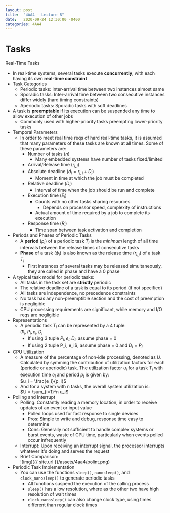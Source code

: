 ```yaml
---
layout: post
title:  "4AA4 - Lecture 8"
date:   2020-09-24 12:30:00 -0400
categories: 4AA4
---
```


Tasks
===

Real-Time Tasks
- In real-time systems, several tasks execute **concurrently**, with each having its own **real-time constraint**
- Task Categories
    - Periodic tasks: Inter-arrival time between two instances almost same
    - Sporadic tasks: Inter-arrival time between two consecutive instances differ widely (hard timing constraints)
    - Aperiodic tasks: Sporadic tasks with soft deadlines
- A task is **preemptable** if its execution can be suspended any time to allow execution of other jobs
    - Commonly used with higher-priority tasks preempting lower-priority tasks
- Temporal Parameters
    - In order to meet real time reqs of hard real-time tasks, it is assumed that many parameters of these tasks are known at all times. Some of these parameters are:
        - Number of tasks ($n$)
            - Many embedded systems have number of tasks fixed/limited
        - Arrival/Release time ($r_{i,j}$)
        - Absolute deadline ($d_i = r_{i,j} + D_i$)
            - Moment in time at which the job must be completed
        - Relative deadline ($D_i$)
            - Interval of time when the job should be run and complete
        - Execution time ($E_i$)
            - Counts with no other tasks sharing resources
                - Depends on processor speed, complexity of instructions
            - Actual amount of time required by a job to complete its execution
        - Response time ($R_i$)
            - Time span between task activation and completion
- Periods and Phases of Periodic Tasks
    - A **period** ($p_i$) of a periodic task $T_i$ is the *minimum* length of all time intervals between the release times of consecutive tasks
    - **Phase** of a task ($\phi_i$) is also known as the release time ($r_{i, j}$) of a task $T_i$
        - First instances of several tasks may be released simultaneously, they are called in phase and have a 0 phase
- A typical task model for periodic tasks:
    - All tasks in the task set are **strictly** periodic
    - The relative deadline of a task is equal to its period (if not specified)
    - All tasks are independence, no precedence constraints
    - No task has any non-preemptible section and the cost of preemption is negligible
    - CPU processing requirements are significant, while memory and I/O reqs are negligible
- Representations
    - A periodic task $T_i$ can be represented by a 4 tuple:  
    $\Phi_i , P_i, e_i, D_i$
        - If using 3 tuple $P_i, e_i, D_i$, assume phase = 0
        - If using 2 tuple P_i, e_i$, assume phase = 0 and $D_i = P_i$
- CPU Utilization
    - A measure of the percentage of non-idle processing, denoted as $U$. Calculated by symming the contribution of utilization factors for each (periodic or aperiodic) task. The utilization factor $u_i$ for a task $T_i$ with execution time $e_i$ and period $p_i$ is given by:  
    $u_i = \frac{e_i}{p_i}$
    - And for a system with n tasks, the overall system utilization is:  
    $U = \sum_{i=1}^n u_i$
- Polling and Interrupt
    - Polling: Constantly reading a memory location, in order to receive updates of an event or input value
        - Polled loops used for fast response to single devices
        - Pros: Simple to write and debug, response time easy to determine
        - Cons: Generally not sufficient to handle complex systems or burst events, waste of CPU time, particularly when events polled occur infrequently
    - Interrupt: Upon receiving an interrupt signal, the processor interrupts whatever it's doing and serves the request
    - Brief Comparison:  
    ![img]({{ site.url }}/assets/4aa4/polint.png)
- Periodic Task Implementation
    - You can use the functions `sleep()`, `nanosleep()`, and `clock_nanosleep()` to generate periodic tasks
        - All functions suspend the execution of the calling process
        - `sleep()` has a low resolution, where as the other two have high resolution of wait times
        - `clock_nanosleep()` can also change clock type, using times different than regular clock times